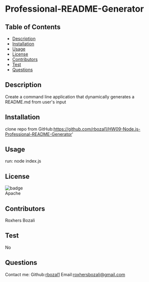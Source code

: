 
  # Professional-README-Generator
  ## Table of Contents
  * [Description](#description)
  * [Installation](#installation)
  * [Usage](#usage)
  * [License](#license)
  * [Contributors](#contributors)
  * [Test](#test)
  * [Questions](#questions)
  ## Description
  Create a command line application that dynamically generates a README.md from user's input
  
  ## Installation 
  clone repo from GitHub:https://github.com/rbozal1/HW09-Node.js-Professional-README-Generator'
  ## Usage 
  run: node index.js
  ## License
  ![badge](https://img.shields.io/badge/license-Apache-brightgreen)
  <br />
  Apache
  ## Contributors
  Roxhers Bozali
  ## Test
  No
  ## Questions
  Contact me:
  Github:[rbozal1](https://github.com/rbozal1)
  Email:[roxhersbozali@gmail.com](https://github.com/rbozal1)
  